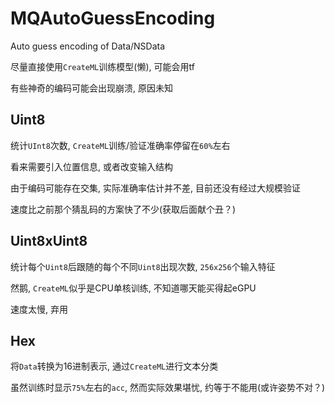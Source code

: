 # MQAutoGuessEncoding

Auto guess encoding of Data/NSData

尽量直接使用`CreateML`训练模型(懒), 可能会用tf

有些神奇的编码可能会出现崩溃, 原因未知

## Uint8

统计`UInt8`次数, `CreateML`训练/验证准确率停留在`60%`左右

看来需要引入位置信息, 或者改变输入结构

由于编码可能存在交集, 实际准确率估计并不差, 目前还没有经过大规模验证

速度比之前那个猜乱码的方案快了不少(获取后面献个丑？)

## Uint8xUint8

统计每个`Uint8`后跟随的每个不同`Uint8`出现次数, `256x256`个输入特征

然鹅, `CreateML`似乎是CPU单核训练, 不知道哪天能买得起eGPU

速度太慢, 弃用

## Hex

将`Data`转换为16进制表示, 通过`CreateML`进行文本分类

虽然训练时显示`75%`左右的`acc`, 然而实际效果堪忧, 约等于不能用(或许姿势不对？)